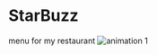 # StarBuzz
menu for my restaurant
![animation 1](https://user-images.githubusercontent.com/20156577/27301077-b453dc3e-553a-11e7-8850-b60110ac5ead.gif)


